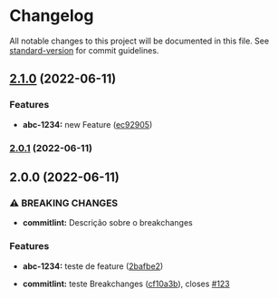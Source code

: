 # Changelog

All notable changes to this project will be documented in this file. See [standard-version](https://github.com/conventional-changelog/standard-version) for commit guidelines.

## [2.1.0](https://github.com/arkroger/conventional-commits/compare/v2.0.1...v2.1.0) (2022-06-11)


### Features

* **abc-1234:** new Feature ([ec92905](https://github.com/arkroger/conventional-commits/commit/ec92905b70b44e35ce399fc5b4b799d500479102))

### [2.0.1](https://github.com/arkroger/conventional-commits/compare/v2.0.0...v2.0.1) (2022-06-11)

## 2.0.0 (2022-06-11)


### ⚠ BREAKING CHANGES

* **commitlint:** Descrição sobre o breakchanges

### Features

* **abc-1234:** teste de feature ([2bafbe2](https://github.com/arkroger/conventional-commits/commit/2bafbe247a328f80d00c7c1597e1f1208dedf089))


* **commitlint:** teste Breakchanges ([cf10a3b](https://github.com/arkroger/conventional-commits/commit/cf10a3b7310f8b0b7d3c69e84954507f8bf71c8b)), closes [#123](https://github.com/arkroger/conventional-commits/issues/123)
